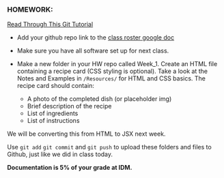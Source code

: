 ### HOMEWORK:

[Read Through This Git Tutorial](http://rogerdudler.github.io/git-guide/)

- Add your github repo link to the [class roster google doc](https://docs.google.com/spreadsheets/d/1CjZDz15ms0aIqRK15BPQZGZ6ekBJ2GLUwkXSKE_0i34/edit?usp=sharing)

- Make sure you have all software set up for next class.

- Make a new folder in your HW repo called Week_1. Create an HTML file containing a recipe card (CSS styling is optional). Take a look at the Notes and Examples in `/Resources/` for HTML and CSS basics. The recipe card should contain:
  - A photo of the completed dish (or placeholder img)
  - Brief description of the recipe
  - List of ingredients
  - List of instructions

We will be converting this from HTML to JSX next week.

Use `git add` `git commit` and `git push` to upload these folders and files to Github, just like we did in class today.

**Documentation is 5% of your grade at IDM.**

